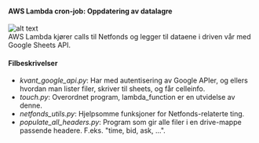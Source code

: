 #### AWS Lambda cron-job: Oppdatering av datalagre  
![alt text](https://github.com/saturdayquant/netfonds-lambda/tree/master/assets/kvant_lambda.png "Cron job programflyt")  
AWS Lambda kjører calls til Netfonds og legger til dataene i driven vår med Google Sheets API.

#### Filbeskrivelser  
* *kvant_google_api.py*: Har med autentisering av Google APIer, og ellers hvordan man lister filer, skriver til sheets, og får celleinfo.  
* *touch.py*: Overordnet program, lambda_function er en utvidelse av denne.
* *netfonds_utils.py*: Hjelpsomme funksjoner for Netfonds-relaterte ting.  
* *populate_all_headers.py*: Program som gir alle filer i en drive-mappe passende headere. F.eks. "time, bid, ask, ...". 